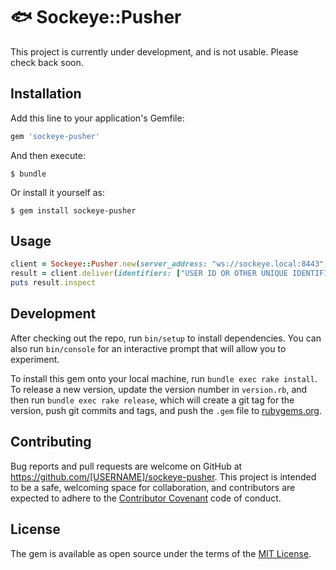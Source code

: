 # 🐟 Sockeye::Pusher

This project is currently under development, and is not usable. Please check back soon.

## Installation

Add this line to your application's Gemfile:

```ruby
gem 'sockeye-pusher'
```

And then execute:

    $ bundle

Or install it yourself as:

    $ gem install sockeye-pusher

## Usage

```ruby
client = Sockeye::Pusher.new(server_address: "ws://sockeye.local:8443", secret_token: "SUPER_STRONG_SECURITY_TOKEN")
result = client.deliver(identifiers: ["USER ID OR OTHER UNIQUE IDENTIFIER"], payload: "Test message. Can be text or JSON.")
puts result.inspect
```

## Development

After checking out the repo, run `bin/setup` to install dependencies. You can also run `bin/console` for an interactive prompt that will allow you to experiment.

To install this gem onto your local machine, run `bundle exec rake install`. To release a new version, update the version number in `version.rb`, and then run `bundle exec rake release`, which will create a git tag for the version, push git commits and tags, and push the `.gem` file to [rubygems.org](https://rubygems.org).

## Contributing

Bug reports and pull requests are welcome on GitHub at https://github.com/[USERNAME]/sockeye-pusher. This project is intended to be a safe, welcoming space for collaboration, and contributors are expected to adhere to the [Contributor Covenant](http://contributor-covenant.org) code of conduct.


## License

The gem is available as open source under the terms of the [MIT License](http://opensource.org/licenses/MIT).

